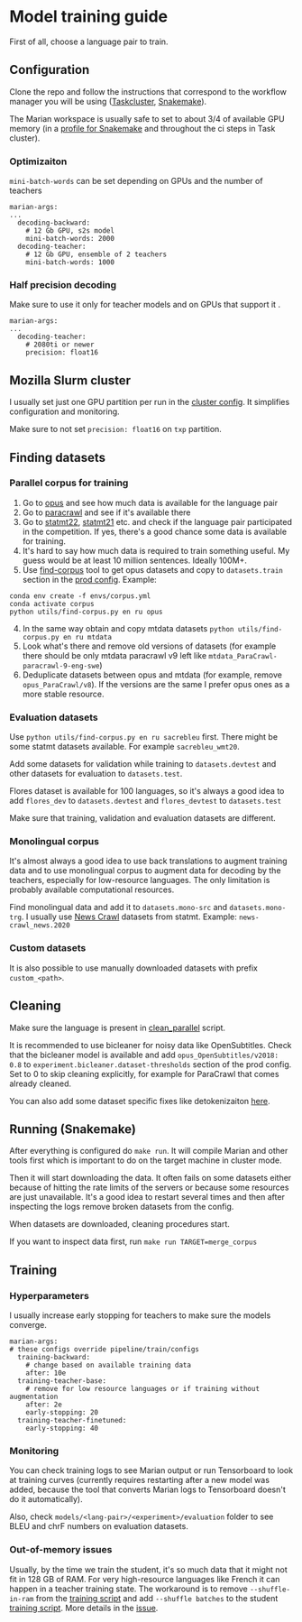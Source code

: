 # Model training guide

First of all, choose a language pair to train.

## Configuration
Clone the repo and follow the instructions that correspond to the workflow manager you will be using 
([Taskcluster](task-cluster.md), [Snakemake](snakemake.md)).

The Marian workspace is usually safe to set to about 3/4 of available GPU memory 
(in a [profile for Snakemake](/pipeline/train/train.sh) and throughout the ci steps in Task cluster).

### Optimizaiton

`mini-batch-words` can be set depending on GPUs and the number of teachers
```
marian-args:
...
  decoding-backward:
    # 12 Gb GPU, s2s model
    mini-batch-words: 2000
  decoding-teacher:
    # 12 Gb GPU, ensemble of 2 teachers
    mini-batch-words: 1000
```

### Half precision decoding

Make sure to use it only for teacher models and on GPUs that support it .
```
marian-args:
...
  decoding-teacher:
    # 2080ti or newer
    precision: float16
```

## Mozilla Slurm cluster

I usually set just one GPU partition per run in the [cluster config](https://github.com/mozilla/firefox-translations-training/blob/main/pipeline/train/train.sh). It simplifies configuration and monitoring.

Make sure to not set `precision: float16` on `txp` partition.



## Finding datasets

### Parallel corpus for training
1. Go to [opus](https://opus.nlpl.eu/) and see how much data is available for the language pair
2. Go to [paracrawl](https://paracrawl.eu/) and see if it's available there
3. Go to [statmt22](https://www.statmt.org/wmt22/translation-task.html), [statmt21](https://www.statmt.org/wmt21/translation-task.html) etc. and check if the language pair participated in the competition. If yes, there's a good chance some data is available for training.
4. It's hard to say how much data is required to train something useful. My guess would be at least 10 million sentences. Ideally 100M+.
5. Use [find-corpus](https://github.com/mozilla/firefox-translations-training/blob/main/pipeline/utils/find-corpus.py) tool to get opus datasets and copy to `datasets.train` section in the [prod config](https://github.com/mozilla/firefox-translations-training/blob/main/configs/config.prod.yml).
Example:
```
conda env create -f envs/corpus.yml 
conda activate corpus
python utils/find-corpus.py en ru opus
```
4. In the same way obtain and copy mtdata datasets `python utils/find-corpus.py en ru mtdata`
5. Look what's there and remove old versions of datasets (for example there should be only mtdata paracrawl v9 left like `mtdata_ParaCrawl-paracrawl-9-eng-swe`)
6. Deduplicate datasets between opus and mtdata (for example, remove `opus_ParaCrawl/v8`). If the versions are the same I prefer opus ones as a more stable resource.

### Evaluation datasets
Use `python utils/find-corpus.py en ru sacrebleu` first. There might be some statmt datasets available. For example `sacrebleu_wmt20`. 

Add some datasets for validation while training to `datasets.devtest` and other datasets for evaluation to `datasets.test`.

Flores dataset is available for 100 languages, so it's always a good idea to add `flores_dev` to `datasets.devtest` and `flores_devtest` to `datasets.test`

Make sure that training, validation and evaluation datasets are different.

### Monolingual corpus
It's almost always a good idea to use back translations to augment training data and to use monolingual corpus to augment data for decoding by the teachers, especially for low-resource languages. The only limitation is probably available computational resources.

Find monolingual data and add it to `datasets.mono-src` and `datasets.mono-trg`. I usually use [News Crawl](https://data.statmt.org/news-crawl/) datasets from statmt. Example: `news-crawl_news.2020` 

### Custom datasets

It is also possible to use manually downloaded datasets with prefix `custom_<path>`.

## Cleaning

Make sure the language is present in [clean_parallel](https://github.com/mozilla/firefox-translations-training/blob/main/pipeline/clean/tools/clean_parallel.py#L19) script.

It is recommended to use bicleaner for noisy data like OpenSubtitles. Check that the bicleaner model is available and add `opus_OpenSubtitles/v2018: 0.8` to `experiment.bicleaner.dataset-thresholds` section of the prod config. Set to 0 to skip cleaning explicitly, for example for ParaCrawl that comes already cleaned.

You can also add some dataset specific fixes like detokenizaiton [here](https://github.com/mozilla/firefox-translations-training/tree/main/pipeline/clean/fixes).

## Running (Snakemake)

After everything is configured do `make run`. It will compile Marian and other tools first which is important to do on the target machine in cluster mode.

Then it will start downloading the data. It often fails on some datasets either because of hitting the rate limits of the servers or because some resources are just unavailable. It's a good idea to restart several times and then after inspecting the logs remove broken datasets from the config.

When datasets are downloaded, cleaning procedures start.

If you want to inspect data  first, run `make run TARGET=merge_corpus`

## Training

### Hyperparameters
I usually increase early stopping for teachers to make sure the models converge.

```
marian-args:
# these configs override pipeline/train/configs
  training-backward:
    # change based on available training data
    after: 10e
  training-teacher-base:
    # remove for low resource languages or if training without augmentation
    after: 2e
    early-stopping: 20
  training-teacher-finetuned:
    early-stopping: 40
```

### Monitoring

You can check training logs to see Marian output or run Tensorboard to look at training curves (currently requires restarting after a new model was added, because the tool that converts Marian logs to Tensorboard doesn't do it automatically). 

Also, check `models/<lang-pair>/<experiment>/evaluation` folder to see BLEU and chrF numbers on evaluation datasets.

### Out-of-memory issues

Usually, by the time we train the student, it's so much data that it might not fit in 128 GB of RAM. For very high-resource languages like French it can happen in a teacher training state. The workaround is to remove `--shuffle-in-ram` from the [training script](https://github.com/mozilla/firefox-translations-training/blob/main/pipeline/train/train.sh) and add `--shuffle batches` to the student [training script](https://github.com/mozilla/firefox-translations-training/blob/main/pipeline/train/train.sh). More details in the [issue](https://github.com/mozilla/firefox-translations-training/issues/21).
